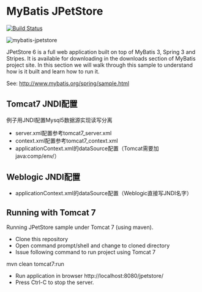 MyBatis JPetStore
=================

[![Build Status](https://travis-ci.org/mybatis/jpetstore-6.svg?branch=master)](https://travis-ci.org/mybatis/jpetstore-6)

![mybatis-jpetstore](http://mybatis.github.io/images/mybatis-logo.png)

JPetStore 6 is a full web application built on top of MyBatis 3, Spring 3 and Stripes. It is available for downloading in the downloads section of MyBatis project site. In this section we will walk through this sample to understand how is it built and learn how to run it.

See: http://www.mybatis.org/spring/sample.html

## Tomcat7 JNDI配置
例子用JNDI配置Mysql5数据源实现读写分离
- server.xml配置参考tomcat7_server.xml
- context.xml配置参考tomcat7_context.xml
- applicationContext.xml的dataSource配置（Tomcat需要加java:comp/env/）

## Weblogic JNDI配置
- applicationContext.xml的dataSource配置（Weblogic直接写JNDI名字）

## Running with Tomcat 7
Running JPetStore sample under Tomcat 7 (using maven).
- Clone this repository
- Open command prompt/shell and change to cloned directory
- Issue following command to run project using Tomcat 7

mvn clean tomcat7:run

- Run application in browser http://localhost:8080/jpetstore/ 
- Press Ctrl-C to stop the server.
